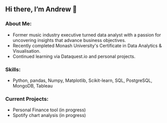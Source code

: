 ## Hi there, I’m Andrew 👋

### About Me:
 - Former music industry executive turned data analyst with a passion for uncovering insights that advance business objectives.
 - Recently completed Monash University's Certificate in Data Analytics & Visualisation. 
 - Continued learning via Dataquest.io and personal projects.

### Skills:
- Python, pandas, Numpy, Matplotlib, Scikit-learn, SQL, PostgreSQL, MongoDB, Tableau

### Current Projects:
- Personal Finance tool (in progress)
- Spotify chart analysis (in progress)

<!---
amcl11/amcl11 is a ✨ special ✨ repository because its `README.md` (this file) appears on your GitHub profile.
You can click the Preview link to take a look at your changes.
--->
